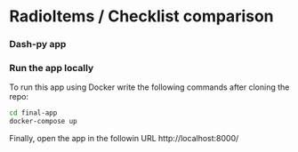 # RadioItems / Checklist comparison

### Dash-py app 


### Run the app locally

To run this app using Docker write the following commands after cloning the repo:

```bash
cd final-app
docker-compose up
```
Finally, open the app in the followin URL http://localhost:8000/
